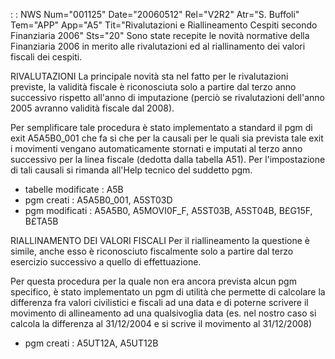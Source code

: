  :  : NWS Num="001125" Date="20060512" Rel="V2R2" Atr="S. Buffoli" Tem="APP" App="A5" Tit="Rivalutazioni e Riallineamento Cespiti secondo Finanziaria 2006" Sts="20"
Sono state recepite le novità normative della Finanziaria 2006 in merito alle rivalutazioni ed al riallinamento dei valori fiscali dei cespiti.

RIVALUTAZIONI
La principale novità sta nel fatto per le rivalutazioni previste, la validità fiscale è riconosciuta
solo a partire dal terzo anno successivo rispetto all'anno di imputazione (perciò se rivalutazioni
dell'anno 2005 avranno validità fiscale dal 2008).

Per semplificare tale procedura è stato implementato a standard il pgm di exit A5A5B0_001 che fa si che per la causali per le quali sia prevista tale exit i movimenti vengano automaticamente stornati e imputati al terzo anno successivo per la linea fiscale (dedotta dalla tabella A51).
Per l'impostazione di tali causali si rimanda all'Help tecnico del suddetto pgm.

-  tabelle modificate :  A5B
-  pgm creati :  A5A5B0_001, A5ST03D
-  pgm modificati :  A5A5B0, A5MOVI0F_F, A5ST03B, A5ST04B, B£G15F, B£TA5B

RIALLINAMENTO DEI VALORI FISCALI
Per il riallineamento la questione è simile, anche esso è riconosciuto fiscalmente solo a partire dal terzo esercizio successivo a quello di effettuazione.

Per questa procedura per la quale non era ancora prevista alcun pgm specifico, è stato implementato
un pgm di utilità che permette di calcolare la differenza fra valori civilistici e fiscali ad una data e di poterne scrivere il movimento di allineamento ad una qualsivoglia data (es. nel nostro caso si calcola la differenza al 31/12/2004 e si scrive il movimento al 31/12/2008) 
-  pgm creati :  A5UT12A, A5UT12B

